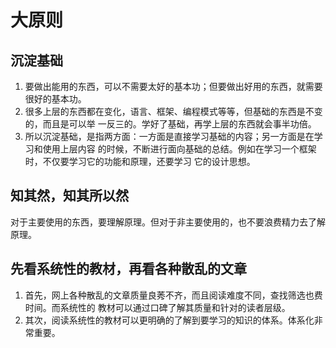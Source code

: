 # 大原则


## 沉淀基础
1. 要做出能用的东西，可以不需要太好的基本功；但要做出好用的东西，就需要很好的基本功。
2. 很多上层的东西都在变化，语言、框架、编程模式等等，但基础的东西是不变的，而且是可以举
一反三的。学好了基础，再学上层的东西就会事半功倍。
3. 所以沉淀基础，是指两方面：一方面是直接学习基础的内容；另一方面是在学习和使用上层内容
的时候，不断进行面向基础的总结。例如在学习一个框架时，不仅要学习它的功能和原理，还要学习
它的设计思想。


## 知其然，知其所以然
对于主要使用的东西，要理解原理。但对于非主要使用的，也不要浪费精力去了解原理。


## 先看系统性的教材，再看各种散乱的文章
1. 首先，网上各种散乱的文章质量良莠不齐，而且阅读难度不同，查找筛选也费时间。而系统性的
教材可以通过口碑了解其质量和针对的读者层级。
2. 其次，阅读系统性的教材可以更明确的了解到要学习的知识的体系。体系化非常重要。

